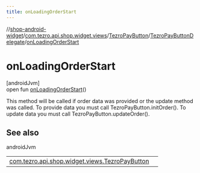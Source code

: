 ```yaml
---
title: onLoadingOrderStart
---
```

//[shop-android-widget](../../../../index.html)/[com.tezro.api.shop.widget.views](../../index.html)/[TezroPayButton](../index.html)/[TezroPayButtonDelegate](index.html)/[onLoadingOrderStart](on-loading-order-start.html)



# onLoadingOrderStart



[androidJvm]\
open fun [onLoadingOrderStart](on-loading-order-start.html)()



This method will be called if order data was provided or the update method was called. To provide data you must call TezroPayButton.initOrder(). To update data you must call TezroPayButton.updateOrder().



## See also


androidJvm

| | |
|---|---|
| [com.tezro.api.shop.widget.views.TezroPayButton](../update-order.html) |  |





